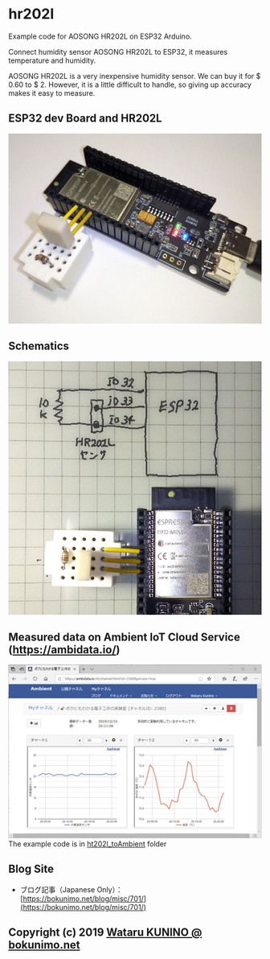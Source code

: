 # hr202l
Example code for AOSONG HR202L on ESP32 Arduino.  

Connect humidity sensor AOSONG HR202L to ESP32, it measures temperature and humidity.  

AOSONG HR202L is a very inexpensive humidity sensor. We can buy it for $ 0.60 to $ 2. 
However, it is a little difficult to handle, so giving up accuracy makes it easy to measure.  

## ESP32 dev Board and HR202L
![AOSONG HR202L](pict/DSC_0077.jpg)  

## Schematics
![schematics](pict/DSC_0075.jpg)  

## Measured data on Ambient IoT Cloud Service (https://ambidata.io/)
![schematics](pict/ambient.jpg)  
The example code is in [ht202l_toAmbient](ht202l_toAmbient) folder  

## Blog Site
- ブログ記事（Japanese Only）：  
    [https://bokunimo.net/blog/misc/701/](https://bokunimo.net/blog/misc/701/)  

## Copyright (c) 2019 [Wataru KUNINO @ bokunimo.net](https://bokunimo.net)
